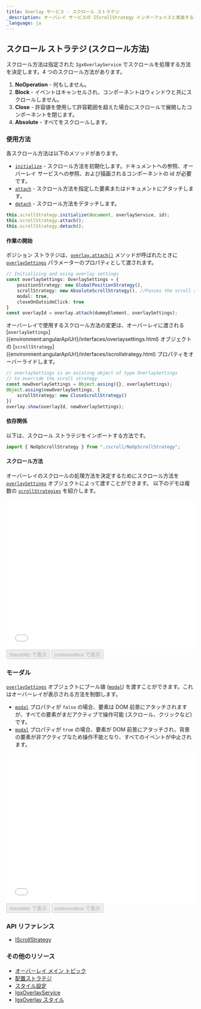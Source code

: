```yaml
---
title: Overlay サービス - スクロール ストラテジ
_description: オーバレイ サービスの IScrollStrategy インターフェイスと実装するクラスについての説明とその例です。
_language: ja
---
```


## スクロール ストラテジ (スクロール方法)

スクロール方法は指定された `IgxOverlayService` でスクロールを処理する方法を決定します。4 つのスクロール方法があります。
1. **NoOperation** -  何もしません。
2. **Block** - イベントはキャンセルされ、コンポーネントはウィンドウと共にスクロールしません。
3. **Close** - 許容値を使用して許容範囲を超えた場合にスクロールで展開したコンポーネントを閉じます。
4. **Absolute** - すべてをスクロールします。

### 使用方法

各スクロール方法は以下のメソッドがあります。
 - [`initialize`]({environment:angularApiUrl}/interfaces/iscrollstrategy.html#initialize) - スクロール方法を初期化します。ドキュメントへの参照、オーバーレイ サービスへの参照、および描画されるコンポーネントの id が必要です。
 - [`attach`]({environment:angularApiUrl}/interfaces/iscrollstrategy.html#attach) - スクロール方法を指定した要素またはドキュメントにアタッチします。
 - [`detach`]({environment:angularApiUrl}/interfaces/iscrollstrategy.html#detach) - スクロール方法をデタッチします。

```typescript
this.scrollStrategy.initialize(document, overlayService, id);
this.scrollStrategy.attach();
this.scrollStrategy.detach();
```
<div class="divider--half"></div>

#### 作業の開始
ポジション ストラテジは、[`overlay.attach()`]({environment:angularApiUrl}/classes/igxoverlayservice.html#attach) メソッドが呼ばれたときに [`overlaySettings`]({environment:angularApiUrl}/interfaces/overlaysettings.html) パラメーターのプロパティとして渡されます。
```typescript
// Initializing and using overlay settings
const overlaySettings: OverlaySettings = {
    positionStrategy: new GlobalPositionStrategy(),
    scrollStrategy: new AbsoluteScrollStrategy(), //Passes the scroll strategy
    modal: true,
    closeOnOutsideClick: true
}
const overlayId = overlay.attach(dummyElement, overlaySettings); 
``` 
<div class="divider"></div>

オーバーレイで使用するスクロール方法の変更は、オーバーレイに渡される [`overlaySettings`] ({environment:angularApiUrl}/interfaces/overlaysettings.html) オブジェクトの [`scrollStrategy`] ({environment:angularApiUrl}/interfaces/iscrollstrategy.html) プロパティをオーバーライドします。
```typescript
// overlaySettings is an existing object of type OverlaySettings
// to override the scroll strategy
const newOverlaySettings = Object.assing({}, overlaySettings);
Object.assing(newOverlaySettings, {
    scrollStrategy: new CloseScrollStrategy()
})
overlay.show(overlayId, newOverlaySettings); 
```
<div class="divider--half"></div>

#### 依存関係

以下は、スクロール ストラテジをインポートする方法です。

```typescript
import { NoOpScrollStrategy } from "./scroll/NoOpScrollStrategy";
```

#### スクロール方法
オーバーレイのスクロールの処理方法を決定するためにスクロール方法を [`overlaySettings`]({environment:angularApiUrl}/interfaces/overlaysettings.html) オブジェクトによって渡すことができます。
以下のデモは複数の [`scrollStrategies`]({environment:angularApiUrl}/interfaces/iscrollstrategy.html) を紹介します。
<div class="sample-container loading" style="height: 400px">
    <iframe id="overlay-scroll-sample-2-iframe" frameborder="0" seamless width="100%" height="100%" src="{environment:demosBaseUrl}/interactions/overlay-scroll-sample-2" onload="onSampleIframeContentLoaded(this);"></iframe>
</div>
<div>
    <button data-localize="stackblitz" disabled class="stackblitz-btn" data-iframe-id="overlay-scroll-sample-2-iframe" data-demos-base-url="{environment:demosBaseUrl}">Stackblitz で表示</button>
<button data-localize="codesandbox" disabled class="codesandbox-btn" data-iframe-id="overlay-scroll-sample-2-iframe" data-demos-base-url="{environment:demosBaseUrl}">codesandbox で表示</button>
</div>
<div class="divider--half"></div>

### モーダル
[`overlaySettings`]({environment:angularApiUrl}/interfaces/overlaysettings.html) オブジェクトにブール値 ([`modal`]({environment:angularApiUrl}/interfaces/overlaysettings.html#modal)) を渡すことができます。これはオーバーレイが表示される方法を制御します。
- [`modal`]({environment:angularApiUrl}/interfaces/overlaysettings.html#modal) プロパティが `false` の場合、要素は DOM 前景にアタッチされますが、すべての要素がまだアクティブで操作可能 (スクロール、クリックなど) です。
- [`modal`]({environment:angularApiUrl}/interfaces/overlaysettings.html#modal) プロパティが `true` の場合、要素が DOM 前景にアタッチされ、背景の要素が非アクティブなため操作不能となり、すべてのイベントが中止されます。

<div class="sample-container loading" style="height: 400px">
    <iframe id="overlay-scroll-sample-1-iframe" frameborder="0" seamless width="100%" height="100%" src="{environment:demosBaseUrl}/interactions/overlay-scroll-sample-1" onload="onSampleIframeContentLoaded(this);"></iframe>
</div>
<div>
    <button data-localize="stackblitz" disabled class="stackblitz-btn" data-iframe-id="overlay-scroll-sample-1-iframe" data-demos-base-url="{environment:demosBaseUrl}">Stackblitz で表示</button>
<button data-localize="codesandbox" disabled class="codesandbox-btn" data-iframe-id="overlay-scroll-sample-1-iframe" data-demos-base-url="{environment:demosBaseUrl}">codesandbox で表示</button>
</div>
<div class="divider--half"></div>

### API リファレンス
* [IScrollStrategy]({environment:angularApiUrl}/interfaces/iscrollstrategy.html)

### その他のリソース
* [オーバーレイ メイン トピック](overlay_main.md)
* [配置ストラテジ](overlay_position.md)
* [スタイル設定](overlay_styling.md)
* [IgxOverlayService]({environment:angularApiUrl}/classes/igxoverlayservice.html)
* [IgxOverlay スタイル]({environment:sassApiUrl}/index.html#function-igx-overlay-theme)